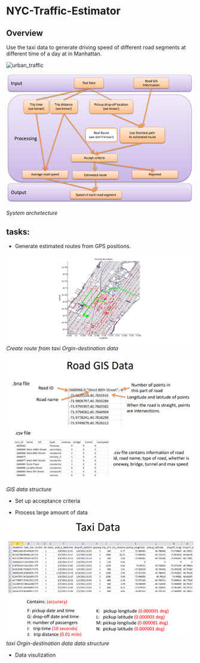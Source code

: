 
# NYC-Traffic-Estimator

## Overview
Use the taxi data  to generate driving speed of different road segments at different time of a day at in Manhattan.

![urban_traffic](/img/urban_traffic.gif)

![system_archetecture](/img/archt.png)

 *System archetecture*

## tasks: 

- Generate estimated routes from GPS positions. 

![plot_route](/img/plot_route.bmp)
 *Create route from taxi Orgin-destination data*

![gis](/img/gis.png)
 *GIS data structure*

- Set up acceptance criteria 

- Process large amount of data 

![taxidata](/img/taxidata.png)
 *taxi Orgin-destination data data structure*

- Data visulization
